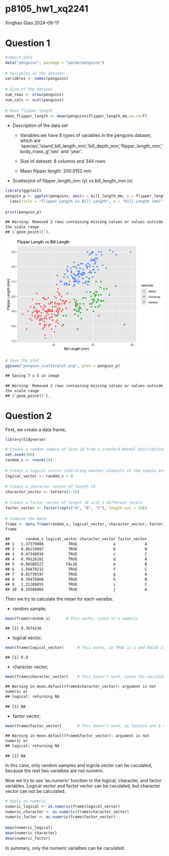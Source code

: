 p8105_hw1_xq2241
================
Xinghao Qiao
2024-09-17

# Question 1

``` r
#import data
data("penguins", package = "palmerpenguins")

# Variables in the dataset
variables <- names(penguins)

# Size of the dataset
num_rows <- nrow(penguins)
num_cols <- ncol(penguins)

# Mean flipper length
mean_flipper_length <- mean(penguins$flipper_length_mm,na.rm=T)
```

- Description of the data set

  - Variables:we have 8 types of variables in the penguins dataset,
    which are
    ‘species’,‘island’,bill_length_mm’,‘bill_depth_mm’,‘flipper_length_mm’,‘body_mass_g’,‘sex’
    and ‘year’.

  - Size of dataset: 8 columns and 344 rows

  - Mean flipper length: 200.9152 mm

- Scatterplot of flipper_length_mm (y) vs bill_length_mm (x)

``` r
library(ggplot2)
penguin_p <- ggplot(penguins, aes(x = bill_length_mm, y = flipper_length_mm, color = species)) +geom_point()+
  labs(title = "Flipper Length vs Bill Length", x = "Bill Length (mm)", y = "Flipper Length (mm)") 

print(penguin_p)
```

    ## Warning: Removed 2 rows containing missing values or values outside the scale range
    ## (`geom_point()`).

![](p8105_hw1_xq2241_files/figure-gfm/unnamed-chunk-2-1.png)<!-- -->

``` r
# Save the plot
ggsave("penguin_scatterplot.png", plot = penguin_p)
```

    ## Saving 7 x 5 in image

    ## Warning: Removed 2 rows containing missing values or values outside the scale range
    ## (`geom_point()`).

# Question 2

First, we create a data frame,

``` r
library(tidyverse)
```

``` r
# Create a random sample of size 10 from a standard Normal distribution
set.seed(300)  
random_s <- rnorm(10)

# Create a logical vector indicating whether elements of the sample are greater than 0
logical_vector <- random_s > 0

# Create a character vector of length 10
character_vector <- letters[1:10]

# Create a factor vector of length 10 with 3 different levels
factor_vector <- factor(rep(c("A", "B", "C"), length.out = 10))

# Combine the data
frame <- data.frame(random_s, logical_vector, character_vector, factor_vector)
frame
```

    ##       random_s logical_vector character_vector factor_vector
    ## 1   1.37379088           TRUE                a             A
    ## 2   0.86210687           TRUE                b             B
    ## 3   0.47348910           TRUE                c             C
    ## 4   0.70126281           TRUE                d             A
    ## 5  -0.08505527          FALSE                e             B
    ## 6   1.56870212           TRUE                f             C
    ## 7   0.81739197           TRUE                g             A
    ## 8   0.39476860           TRUE                h             B
    ## 9   1.21269855           TRUE                i             C
    ## 10  0.35508066           TRUE                j             A

Then we try to calculate the mean for each varialbe.

- random sample;

``` r
mean(frame$random_s)       # This works, since it's numeric
```

    ## [1] 0.7674236

- logical vector;

``` r
mean(frame$logical_vector)      # This works, as TRUE is 1 and FALSE is 0
```

    ## [1] 0.9

- character vector;

``` r
mean(frame$character_vector)    # This doesn't work, since the varialbe are characters
```

    ## Warning in mean.default(frame$character_vector): argument is not numeric or
    ## logical: returning NA

    ## [1] NA

- factor vector;

``` r
mean(frame$factor_vector)       # This doesn't work, as factors are 3 categorical
```

    ## Warning in mean.default(frame$factor_vector): argument is not numeric or
    ## logical: returning NA

    ## [1] NA

In this case, only random samples and logicla vector can be caculated,
because the rest two varialbes are not numeric.

Now we try to use ‘as.numeric’ function to the logical, character, and
factor variables. Logical vector and factor vector can be caculated, but
character vector can not be calculated.

``` r
# Apply as.numeric 
numeric_logical <- as.numeric(frame$logical_vector)
numeric_character <- as.numeric(frame$character_vector)  
numeric_factor <- as.numeric(frame$factor_vector)

mean(numeric_logical)
mean(numeric_character) 
mean(numeric_factor)
```

In summary, only the numeric varialbes can be caculated.
